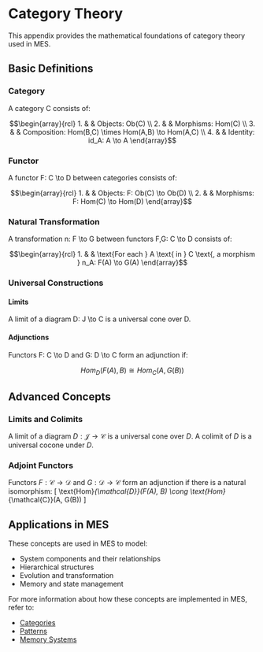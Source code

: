 # Category Theory

This appendix provides the mathematical foundations of category theory used in MES.

## Basic Definitions

### Category
A category C consists of:
```math
\begin{array}{rcl}
1. & & Objects: Ob(C) \\
2. & & Morphisms: Hom(C) \\
3. & & Composition: Hom(B,C) \times Hom(A,B) \to Hom(A,C) \\
4. & & Identity: id_A: A \to A
\end{array}
```

### Functor
A functor F: C \to D between categories consists of:
```math
\begin{array}{rcl}
1. & & Objects: F: Ob(C) \to Ob(D) \\
2. & & Morphisms: F: Hom(C) \to Hom(D)
\end{array}
```

### Natural Transformation
A transformation n: F \to G between functors F,G: C \to D consists of:
```math
\begin{array}{rcl}
1. & & \text{For each } A \text{ in } C \text{, a morphism } n_A: F(A) \to G(A)
\end{array}
```

### Universal Constructions

#### Limits
A limit of a diagram D: J \to C is a universal cone over D.

#### Adjunctions
Functors F: C \to D and G: D \to C form an adjunction if:
```math
Hom_D(F(A), B) \cong Hom_C(A, G(B))
```

## Advanced Concepts

### Limits and Colimits

A limit of a diagram $D: \mathcal{J} \to \mathcal{C}$ is a universal cone over $D$.
A colimit of $D$ is a universal cocone under $D$.

### Adjoint Functors

Functors $F: \mathcal{C} \to \mathcal{D}$ and $G: \mathcal{D} \to \mathcal{C}$ form an adjunction if there is a natural isomorphism:
\[ \text{Hom}_{\mathcal{D}}(F(A), B) \cong \text{Hom}_{\mathcal{C}}(A, G(B)) \]

## Applications in MES

These concepts are used in MES to model:
- System components and their relationships
- Hierarchical structures
- Evolution and transformation
- Memory and state management

For more information about how these concepts are implemented in MES, refer to:
- [Categories](../theory/categories.md)
- [Patterns](../theory/patterns.md)
- [Memory Systems](../theory/memory_systems.md) 